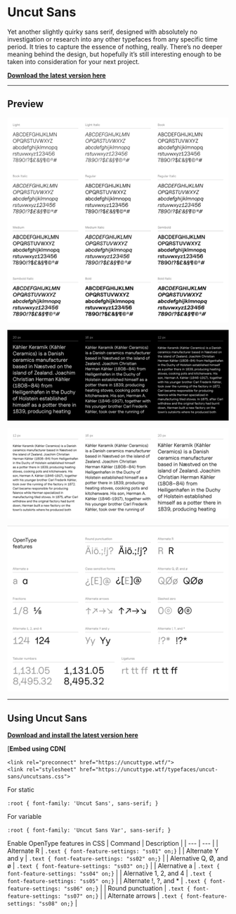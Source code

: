 # Uncut Sans
Yet another slightly quirky sans serif, designed with absolutely no investigation or research into any other typefaces from any specific time period. It tries to capture the essence of nothing, really. There’s no deeper meaning behind the design, but hopefully it’s still interesting enough to be taken into consideration for your next project.

[**Download the latest version here**](https://github.com/kaspernordkvist/uncut_sans/releases/latest)

------

## Preview

![Uncut Sans font preview](/misc/readme/preview_1.png)

![Uncut Sans font preview](/misc/readme/preview_2.png)

![Uncut Sans font preview](/misc/readme/preview_3.png)

![Uncut Sans font preview](/misc/readme/preview_4.png)

------

## Using Uncut Sans

[**Download and install the latest version here**](https://github.com/kaspernordkvist/uncut_sans/releases/latest)


[**Embed using CDN[**
```
<link rel="preconnect" href="https://uncuttype.wtf/">
<link rel="stylesheet" href="https://uncuttype.wtf/typefaces/uncut-sans/uncutsans.css">
```

For static
```
:root { font-family: 'Uncut Sans', sans-serif; }
```

For variable
```
:root { font-family: 'Uncut Sans Var', sans-serif; }
```


Enable OpenType features in CSS
| Command | Description |
| --- | --- |
| Alternate R | `.text { font-feature-settings: "ss01" on;}` |
| Alternate Y and y | `.text { font-feature-settings: "ss02" on;}` |
| Alernative Q, Ø, and ø | `.text { font-feature-settings: "ss03" on;}` |
| Alernative a | `.text { font-feature-settings: "ss04" on;}` |
| Alernative 1, 2, and 4 | `.text { font-feature-settings: "ss05" on;}` |
| Alternate !, ?, and * | `.text { font-feature-settings: "ss06" on;}` |
| Round punctuation | `.text { font-feature-settings: "ss07" on;}` |
| Alternate arrows | `.text { font-feature-settings: "ss08" on;}` |
